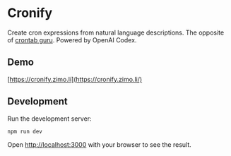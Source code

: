 # Cronify

Create cron expressions from natural language descriptions. The opposite of [crontab guru](https://crontab.guru/). Powered by OpenAI Codex.

## Demo

[https://cronify.zimo.li](https://cronify.zimo.li/)

## Development

Run the development server:

```bash
npm run dev
```

Open [http://localhost:3000](http://localhost:3000) with your browser to see the result.
